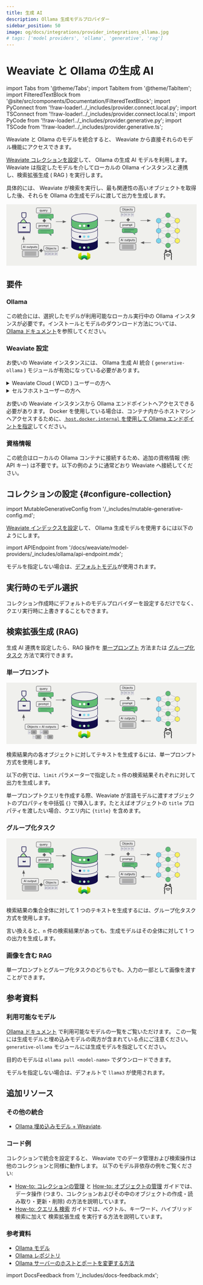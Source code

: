 ```yaml
---
title: 生成 AI
description: Ollama 生成モデルプロバイダー
sidebar_position: 50
image: og/docs/integrations/provider_integrations_ollama.jpg
# tags: ['model providers', 'ollama', 'generative', 'rag']
---
```


# Weaviate と Ollama の生成 AI

import Tabs from '@theme/Tabs';
import TabItem from '@theme/TabItem';
import FilteredTextBlock from '@site/src/components/Documentation/FilteredTextBlock';
import PyConnect from '!!raw-loader!../_includes/provider.connect.local.py';
import TSConnect from '!!raw-loader!../_includes/provider.connect.local.ts';
import PyCode from '!!raw-loader!../_includes/provider.generative.py';
import TSCode from '!!raw-loader!../_includes/provider.generative.ts';

 Weaviate と  Ollama のモデルを統合すると、 Weaviate から直接それらのモデル機能にアクセスできます。

[ Weaviate コレクションを設定](#configure-collection)して、 Ollama の生成 AI モデルを利用します。 Weaviate は指定したモデルを介してローカルの  Ollama インスタンスと連携し、検索拡張生成 ( RAG ) を実行します。

具体的には、 Weaviate が検索を実行し、最も関連性の高いオブジェクトを取得した後、それらを  Ollama の生成モデルに渡して出力を生成します。

![RAG integration illustration](../_includes/integration_ollama_rag.png)

## 要件

### Ollama

この統合には、選択したモデルが利用可能なローカル実行中の  Ollama インスタンスが必要です。インストールとモデルのダウンロード方法については、[ Ollama ドキュメント](https://ollama.com/)を参照してください。

### Weaviate 設定

お使いの  Weaviate インスタンスには、 Ollama 生成 AI 統合 ( `generative-ollama` ) モジュールが有効になっている必要があります。

<details>
  <summary> Weaviate Cloud ( WCD ) ユーザーの方へ</summary>

この統合は  Weaviate Cloud ( WCD ) の serverless インスタンスでデフォルトで有効になっています。
<br/>

 Weaviate Cloud で  Ollama を使用するには、 Ollama サーバーが稼働しており、 Weaviate Cloud インスタンスからアクセス可能であることを確認してください。ご自身のマシンで  Ollama を実行している場合は、インターネットに公開する必要があるかもしれません。 Ollama サーバーをインターネットに公開する際のセキュリティ上の影響を慎重にご検討ください。
<br/>

このようなユースケースでは、セルフホストの  Weaviate インスタンスや、その他の API ベースの統合方法の利用をご検討ください。

</details>

<details>
  <summary>セルフホストユーザーの方へ</summary>

- [クラスターメタデータ](/deploy/configuration/meta.md)を確認し、モジュールが有効かどうかを確かめてください。  
-  Weaviate でモジュールを有効にするには、[モジュール設定方法](../../configuration/modules.md)ガイドに従ってください。

</details>

お使いの  Weaviate インスタンスから  Ollama エンドポイントへアクセスできる必要があります。 Docker を使用している場合は、コンテナ内からホストマシンへアクセスするために、[ `host.docker.internal` を使用して Ollama エンドポイントを指定](#configure-collection)してください。

### 資格情報

この統合はローカルの  Ollama コンテナに接続するため、追加の資格情報 (例: API キー) は不要です。以下の例のように通常どおり  Weaviate へ接続してください。

<Tabs groupId="languages">

 <TabItem value="py" label="Python API v4">
    <FilteredTextBlock
      text={PyConnect}
      startMarker="# START BasicInstantiation"
      endMarker="# END BasicInstantiation"
      language="py"
    />
  </TabItem>

 <TabItem value="js" label="JS/TS API v3">
    <FilteredTextBlock
      text={TSConnect}
      startMarker="// START BasicInstantiation"
      endMarker="// END BasicInstantiation"
      language="ts"
    />
  </TabItem>

</Tabs>

## コレクションの設定 {#configure-collection}

import MutableGenerativeConfig from '/_includes/mutable-generative-config.md';

<MutableGenerativeConfig />

[ Weaviate インデックスを設定](../../manage-collections/generative-reranker-models.mdx#specify-a-generative-model-integration)して、 Ollama 生成モデルを使用するには以下のようにします。

<Tabs groupId="languages">
  <TabItem value="py" label="Python API v4">
    <FilteredTextBlock
      text={PyCode}
      startMarker="# START BasicGenerativeOllama"
      endMarker="# END BasicGenerativeOllama"
      language="py"
    />
  </TabItem>

  <TabItem value="js" label="JS/TS API v3">
    <FilteredTextBlock
      text={TSCode}
      startMarker="// START BasicGenerativeOllama"
      endMarker="// END BasicGenerativeOllama"
      language="ts"
    />
  </TabItem>

</Tabs>

import APIEndpoint from '/docs/weaviate/model-providers/_includes/ollama/api-endpoint.mdx';

<APIEndpoint/>

モデルを指定しない場合は、[デフォルトモデル](#available-models)が使用されます。

## 実行時のモデル選択

コレクション作成時にデフォルトのモデルプロバイダーを設定するだけでなく、クエリ実行時に上書きすることもできます。

<Tabs groupId="languages">
  <TabItem value="py" label="Python API v4">
    <FilteredTextBlock
      text={PyCode}
      startMarker="# START RuntimeModelSelectionOllama"
      endMarker="# END RuntimeModelSelectionOllama"
      language="py"
    />
  </TabItem>
  <TabItem value="js" label="JS/TS Client v3">
    <FilteredTextBlock
      text={TSCode}
      startMarker="// START RuntimeModelSelectionOllama"
      endMarker="// END RuntimeModelSelectionOllama"
      language="ts"
    />
  </TabItem>
</Tabs>

## 検索拡張生成 (RAG)

生成 AI 連携を設定したら、RAG 操作を [単一プロンプト](#single-prompt) 方法または [グループ化タスク](#grouped-task) 方法で実行できます。

### 単一プロンプト

![単一プロンプト RAG 連携により検索結果ごとに個別の出力を生成](../_includes/integration_ollama_rag_single.png)

検索結果内の各オブジェクトに対してテキストを生成するには、単一プロンプト方式を使用します。

以下の例では、`limit` パラメーターで指定した `n` 件の検索結果それぞれに対して出力を生成します。

単一プロンプトクエリを作成する際、Weaviate が言語モデルに渡すオブジェクトのプロパティを中括弧 `{}` で挿入します。たとえばオブジェクトの `title` プロパティを渡したい場合、クエリ内に `{title}` を含めます。

<Tabs groupId="languages">

 <TabItem value="py" label="Python API v4">
    <FilteredTextBlock
      text={PyCode}
      startMarker="# START SinglePromptExample"
      endMarker="# END SinglePromptExample"
      language="py"
    />
  </TabItem>

 <TabItem value="js" label="JS/TS API v3">
    <FilteredTextBlock
      text={TSCode}
      startMarker="// START SinglePromptExample"
      endMarker="// END SinglePromptExample"
      language="ts"
    />
  </TabItem>

</Tabs>

### グループ化タスク

![グループ化タスク RAG 連携により検索結果全体に対して 1 つの出力を生成](../_includes/integration_ollama_rag_grouped.png)

検索結果の集合全体に対して 1 つのテキストを生成するには、グループ化タスク方式を使用します。

言い換えると、`n` 件の検索結果があっても、生成モデルはその全体に対して 1 つの出力を生成します。

<Tabs groupId="languages">

 <TabItem value="py" label="Python API v4">
    <FilteredTextBlock
      text={PyCode}
      startMarker="# START GroupedTaskExample"
      endMarker="# END GroupedTaskExample"
      language="py"
    />
  </TabItem>

 <TabItem value="js" label="JS/TS API v3">
    <FilteredTextBlock
      text={TSCode}
      startMarker="// START GroupedTaskExample"
      endMarker="// END GroupedTaskExample"
      language="ts"
    />
  </TabItem>

</Tabs>

### 画像を含む RAG

単一プロンプトとグループ化タスクのどちらでも、入力の一部として画像を渡すことができます。 

<Tabs groupId="languages">

 <TabItem value="py" label="Python API v4">
    <FilteredTextBlock
      text={PyCode}
      startMarker="# START WorkingWithImagesOllama"
      endMarker="# END WorkingWithImagesOllama"
      language="py"
    />
  </TabItem>
  <TabItem value="js" label="JS/TS API v3">
    <FilteredTextBlock
        text={TSCode}
        startMarker="// START WorkingWithImagesOllama"
        endMarker="// END WorkingWithImagesOllama"
        language="ts"
      />
  </TabItem>
</Tabs>

## 参考資料

<!-- Hiding "full" examples as no other parameters exist than shown above -->
<!-- <Tabs groupId="languages">
  <TabItem value="py" label="Python API v4">
    <FilteredTextBlock
      text={PyCode}
      startMarker="# START FullGenerativeOllama"
      endMarker="# END FullGenerativeOllama"
      language="py"
    />
  </TabItem>

  <TabItem value="js" label="JS/TS API v3">
    <FilteredTextBlock
      text={TSCode}
      startMarker="// START FullGenerativeOllama"
      endMarker="// END FullGenerativeOllama"
      language="ts"
    />
  </TabItem>

</Tabs> -->

### 利用可能なモデル

[ Ollama ドキュメント](https://ollama.com/library) で利用可能なモデルの一覧をご覧いただけます。 この一覧には生成モデルと埋め込みモデルの両方が含まれている点にご注意ください。 `generative-ollama` モジュールには生成モデルを指定してください。

目的のモデルは `ollama pull <model-name>` でダウンロードできます。

モデルを指定しない場合は、デフォルトで `llama3` が使用されます。

## 追加リソース

### その他の統合

- [ Ollama 埋め込みモデル + Weaviate](./embeddings.md).

### コード例

コレクションで統合を設定すると、 Weaviate でのデータ管理および検索操作は他のコレクションと同様に動作します。 以下のモデル非依存の例をご覧ください:

- [How-to: コレクションの管理](../../manage-collections/index.mdx) と [How-to: オブジェクトの管理](../../manage-objects/index.mdx) ガイドでは、データ操作 (つまり、コレクションおよびその中のオブジェクトの作成・読み取り・更新・削除) の方法を説明しています。
- [How-to: クエリ &amp; 検索](../../search/index.mdx) ガイドでは、ベクトル、キーワード、ハイブリッド検索に加えて 検索拡張生成 を実行する方法を説明しています。

### 参考資料

- [ Ollama モデル](https://ollama.com/library)
- [ Ollama レポジトリ](https://github.com/ollama/ollama)
- [ Ollama サーバーのホストとポートを変更する方法](https://github.com/ollama/ollama/blob/main/docs/faq.md#how-can-i-expose-ollama-on-my-network)

import DocsFeedback from '/_includes/docs-feedback.mdx';

<DocsFeedback/>


